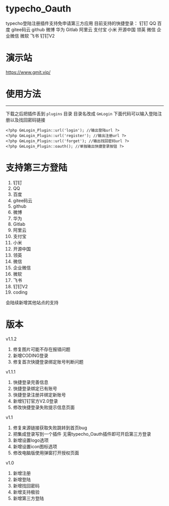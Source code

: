 # typecho_Oauth
typecho登陆注册插件支持免申请第三方应用
目前支持的快捷登录：
钉钉  QQ 百度 gitee码云 github 微博 华为 Gitlab 阿里云 支付宝 小米 开源中国 领英 微信 企业微信 微软 飞书 钉钉V2

# 演示站
https://www.gmit.vip/


# 使用方法
----
下载之后把插件丢到 `plugins` 目录 目录名改成 `GmLogin`
下面代码可以输入登陆注册以及找回密码链接


    <?php GmLogin_Plugin::url('login'); //输出登陆url ?>
    <?php GmLogin_Plugin::url('register'); //输出注册url ?>
    <?php GmLogin_Plugin::url('forget'); //输出找回密码url ?>
    <?php GmLogin_Plugin::oauth(); //单独输出快捷登录按钮 ?>
    


# 支持第三方登陆

1. 钉钉
2. QQ
3. 百度
4. gitee码云
5. github
6. 微博
7. 华为
8. Gitlab
9. 阿里云
10. 支付宝
11. 小米
12. 开源中国
13. 领英
14. 微信
15. 企业微信
16. 微软
17. 飞书
18. 钉钉V2
19. coding

会陆续新增其他站点的支持


# 版本
v1.1.2
1. 修复图片可能不存在报错问题
2. 新增CODING登录
3. 修复首次快捷登录绑定账号判断问题

v1.1.1
1. 快捷登录完善信息
2. 快捷登录绑定已有账号
3. 快捷登录注册并绑定新账号
4. 新增钉钉官方V2.0登录
5. 修改快捷登录失败提示信息页面

v1.1
1. 修复来源链接获取失败跳转到首页bug
2. 把集成登录写到一个插件 无需typecho_Oauth插件即可开启第三方登录
3. 新增设置logo选项
4. 新增设置icon图标选项
5. 修改电脑版使用弹窗打开授权页面

v1.0
1. 新增注册
2. 新增登陆
3. 新增找回密码
4. 新增支持极验
2. 新增第三方登陆
